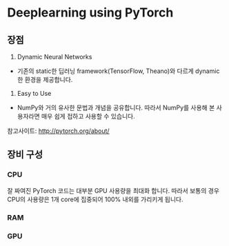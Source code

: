 # Deeplearning using PyTorch

## 장점

1. Dynamic Neural Networks
 - 기존의 static한 딥러닝 framework(TensorFlow, Theano)와 다르게 dynamic한 환경을 제공합니다.
1. Easy to Use
 - NumPy와 거의 유사한 문법과 개념을 공유합니다. 따라서 NumPy를 사용해 본 사용자라면 매우 쉽게 접하고 사용할 수 있습니다.

참고사이트: http://pytorch.org/about/

## 장비 구성

### CPU

잘 짜여진 PyTorch 코드는 대부분 GPU 사용량을 최대화 합니다. 따라서 보통의 경우 CPU의 사용량은 1개 core에 집중되어 100% 내외를 가리키게 됩니다. 

### RAM
### GPU